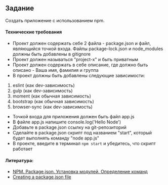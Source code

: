 ## Задание

Создать приложение с использованием npm.

#### Технические требования
- Проект должен содержать себе 2 файла - package.json и файл, являющийся точкой входа. Файлы package-lock.json и node_modules должны быть добавлены в gitignore
- Проект должен называться "project-x" и быть приватным
- Проект должен содержать в себе описание, где должно быть описано - Ваша имя, фамилия и группа
- В проект должны быть добавлены следующие зависимости: 
1. eslint (как dev-зависимость)
2. gulp (как dev-зависимость)
3. moment (как обычная зависимость)
4. bootstrap (как обычная зависимость)
5. browser-sync (как dev-зависимость)
- Точкой входа для приложения должен быть файл app.js
- В файле app.js напишите console.log('Hello Node')
- Добавьте в package.json ссылку на git-репозиторий
- Сделайте в package.json скрипт под названием "start", который будет выполнять команду "node app.js"
- В проекте, введите в терминал `npm start` и убедитесь, что скрипт работает 

#### Литература:
- [NPM. Package.json. Установка модулей. Определение команд](https://metanit.com/web/nodejs/2.4.php)
- [Creating a package.json file](https://docs.npmjs.com/creating-a-package-json-file)
